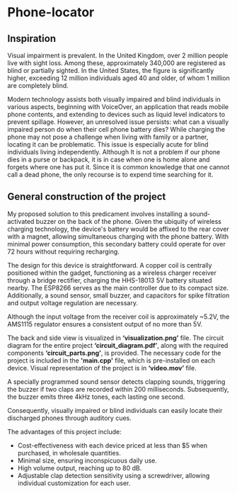 # Phone-locator

## Inspiration
Visual impairment is prevalent. In the United Kingdom, over 2 million people live with sight loss. Among these, approximately 340,000 are registered as blind or partially sighted. In the United States, the figure is significantly higher, exceeding 12 million individuals aged 40 and older, of whom 1 million are completely blind.

Modern technology assists both visually impaired and blind individuals in various aspects, beginning with VoiceOver, an application that reads mobile phone contents, and extending to devices such as liquid level indicators to prevent spillage. However, an unresolved issue persists: what can a visually impaired person do when their cell phone battery dies? While charging the phone may not pose a challenge when living with family or a partner, locating it can be problematic. This issue is especially acute for blind individuals living independently. Although It is not a problem if our phone dies in a purse or backpack, it is in case when one is home alone and forgets where one has put it. Since it is common knowledge that one cannot call a dead phone, the only recourse is to expend time searching for it. 

## General construction of the project
My proposed solution to this predicament involves installing a sound-activated buzzer on the back of the phone. Given the ubiquity of wireless charging technology, the device's battery would be affixed to the rear cover with a magnet, allowing simultaneous charging with the phone battery. With minimal power consumption, this secondary battery could operate for over 72 hours without requiring recharging.

The design for this device is straightforward. A copper coil is centrally positioned within the gadget, functioning as a wireless charger receiver through a bridge rectifier, charging the HHS-18013 5V battery situated nearby. The ESP8266 serves as the main controller due to its compact size. Additionally, a sound sensor, small buzzer, and capacitors for spike filtration and output voltage regulation are necessary.

Although the input voltage from the receiver coil is approximately ~5.2V, the AMS1115 regulator ensures a consistent output of no more than 5V. 

The back and side view is visualized in **‘visualization.png’** file. The circuit diagram for the entire project **‘circuit_diagram.pdf’**, along with the required components **‘circuit_parts.png’**, is provided. The necessary code for the project is included in the **'main.cpp'** file, which is pre-installed on each device. 
Visual representation of the project is in **‘video.mov’** file.

A specially programmed sound sensor detects clapping sounds, triggering the buzzer if two claps are recorded within 200 milliseconds. Subsequently, the buzzer emits three 4kHz tones, each lasting one second. 

Consequently, visually impaired or blind individuals can easily locate their discharged phones through auditory cues.

The advantages of this project include:
- Cost-effectiveness with each device priced at less than $5 when purchased, in wholesale quantities.
- Minimal size, ensuring inconspicuous daily use.
- High volume output, reaching up to 80 dB.
- Adjustable clap detection sensitivity using a screwdriver, allowing individual customization for each user.
